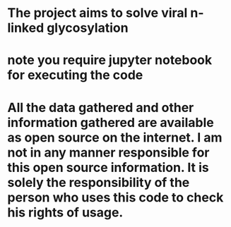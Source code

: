 # The project aims to solve viral n-linked glycosylation
# note you require jupyter notebook for executing the code
# All the data gathered and other information gathered are available as open source on the internet. I am not in any manner responsible for this open source information. It is solely the responsibility of the person who uses this code to check his rights of usage.
